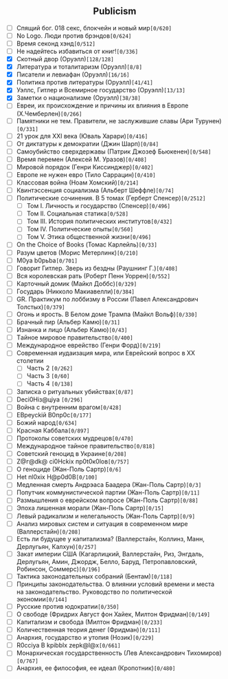 <h2 align="center">Publicism</h2>

- [ ] Спящий бог. 018 секс, блокчейн и новый мир`[0/620]`
- [ ] No Logo. Люди против брэндов`[0/624]`
- [ ] Время секонд хэнд`[0/512]`
- [ ] Не надейтесь избавиться от книг!`[0/336]`
- [x] Скотный двор (Оруэлл)`[128/128]`
- [x] Литература и тоталитаризм (Оруэлл)`[8/8]`
- [x] Писатели и левиафан (Оруэлл)`[16/16]`
- [x] Политика против литературы (Оруэлл)`[41/41]`
- [x] Уэллс, Гитлер и Всемирное государство (Оруэлл)`[13/13]`
- [x] Заметки о национализме (Оруэлл)`[38/38]`
- [ ] Евреи, их происхождение и причины их влияния в Европе (Х.Чемберлен)`[0/266]`
- [ ] Памятники не тем. Правители, не заслужившие славы (Ари Турунен)`[0/331]`
- [ ] 21 урок для XXI века (Юваль Харари)`[0/416]`
- [ ] От диктатуры к демократии (Джин Шарп)`[0/84]`
- [ ] Самоубийство сверхдержавы (Патрик Джозеф Бьюкенен)`[0/548]`
- [ ] Время перемен (Алексей М. Уразов)`[0/408]`
- [ ] Мировой порядок (Генри Киссинджер)`[0/402]`
- [ ] Европе не нужен евро (Тило Саррацин)`[0/410]`
- [ ] Классовая война (Ноам Хомский)`[0/214]`
- [ ] Квинтэссенция социализма (Альберт Шеффле)`[0/74]`
- [ ] Политические сочинения. В 5 томах (Герберт Спенсер)`[0/2512]`
    - [ ] Том I. Личность и государство (Спенсер)`[0/496]`
    - [ ] Том II. Cоциальная статика`[0/528]`
    - [ ] Том III. История политических институтов`[0/432]`
    - [ ] Том IV. Политические опыты`[0/560]`
  - [ ] Том V. Этика общественной жизни`[0/496]`
- [ ] On the Choice of Books (Томас Карлейль)`[0/33]`
- [ ] Разум цветов (Морис Метерлинк)`[0/210]`
- [ ] M0ya b0рьba`[0/701]`
- [ ] Говорит Гитлер. Зверь из бездны (Раушнинг Г.)`[0/408]`
- [ ] Вся королевская рать (Роберт Пенн Уоррен)`[0/552]`
- [ ] Карточный домик (Майкл Доббс)`[0/329]`
- [ ] Государь (Никколо Макиавелли)`[0/384]`
- [ ] GR. Практикум по лоббизму в России (Павел Александрович Толстых)`[0/379]`
- [ ] Огонь и ярость. В Белом доме Трампа (Майкл Вольф)`[0/330]`
- [ ] Брачный пир (Альбер Камю)`[0/31]`
- [ ] Изнанка и лицо (Альбер Камю)`[0/43]`
- [ ] Tайное мировое правительство`[0/400]`
- [ ] Международное еврейство (Генри Форд)`[0/219]`
- [ ] Современная иудаизация мира, или Еврейский вопрос в XX столетии
    - [ ] Часть 2 `[0/262]`
    - [ ] Часть 3 `[0/60]`
    - [ ] Часть 4 `[0/138]`
- [ ] Записка о ритуальных убийствах`[0/87]`
- [ ] Deci0Hiз@цiya `[0/296]`
- [ ] Bойна c внутренним врагом`[0/428]`
- [ ] EBpeyckiй B0пp0c`[0/177]`
- [ ] Божий народ`[0/634]`
- [ ] Красная Каббала`[0/897]`
- [ ] Протоколы советских мудрецов`[0/470]`
- [ ] Международное тайное правительство`[0/818]`
- [ ] Советский геноцид в Украине`[0/208]`
- [ ] Z@г@dk@ ci0Hckix пp0t0к0lов`[0/757]`
- [ ] О геноциде (Жан-Поль Сартр)`[0/6]`
- [ ] Het пl0xix H@p0d0B`[0/100]`
- [ ] Медленная смерть Андрэаса Баадера (Жан-Поль Сартр)`[0/3]`
- [ ] Попутчик коммунистической партии (Жан-Поль Сартр)`[0/11]`
- [ ] Размышления о еврейском вопросе (Жан-Поль Сартр)`[0/88]`
- [ ] Эпоха лишенная морали (Жан-Поль Сартр)`[0/15]`
- [ ] Левый радикализм и нелегальность (Жан-Поль Сартр)`[0/9]`
- [ ] Анализ мировых систем и ситуация в современном мире (Валлерстайн)`[0/208]`
- [ ] Есть ли будущее у капитализма? (Валлерстайн, Коллинз, Манн, Дерлугьян, Калхун)`[0/257]`
- [ ] Закат империи США (Кагарлицкий, Валлерстайн, Риз, Энгдаль, Дерлугьян, Амин, Джордж, Белло, Баруд, Петропавловский, Робинсон, Соммерc)`[0/196]`
- [ ] Тактика законодательных собраний (Бентам)`[0/118]`
- [ ] Принципы законодательства. О влиянии условий времени и места на законодательство. Руководство по политической экономии`[0/144]`
- [ ] Pусские против юдократии`[0/350]`
- [ ] О свободе (Фридрих Август фон Хайек, Милтон Фридман)`[0/149]`
- [ ] Капитализм и свобода (Милтон Фридман)`[0/233]`
- [ ] Количественная теория денег (Фридман)`[0/111]`
- [ ] Анархия, государство и утопия (Нозик)`[0/229]`
- [ ] R0cciya B kpibblx zepk@l@x`[0/661]`
- [ ] Монархическая государственность (Лев Александрович Тихомиров)`[0/767]`
- [ ] Анархия, ее философия, ее идеал (Кропотник)`[0/480]`
